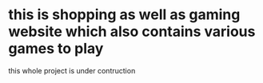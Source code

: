 # this is shopping as well as gaming website which also contains various games to play

this whole project is under contruction
